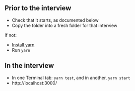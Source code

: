 Prior to the interview
----------------------

* Check that it starts, as documented below
* Copy the folder into a fresh folder for that interview

If not:

* [Install yarn](https://yarnpkg.com/en/docs/install)
* Run `yarn`

In the interview
----------------

* In one Terminal tab: `yarn test`, and in another, `yarn start`
* http://localhost:3000/
